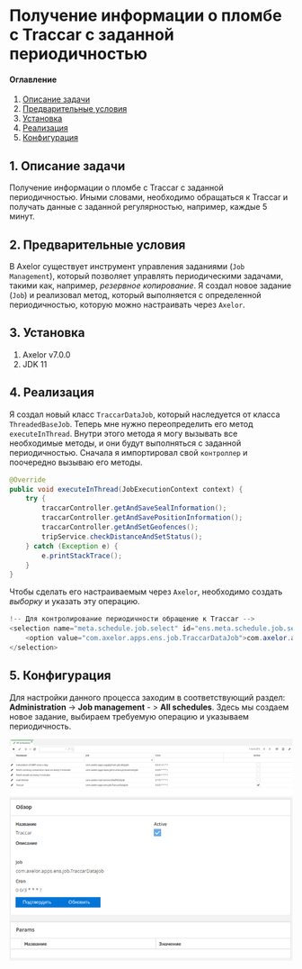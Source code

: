 # Получение информации о пломбе с Traccar с заданной периодичностью

#### Оглавление

1. [Описание задачи](#1-описание-задачи)
2. [Предварительные условия](#2-предварительные-условия)
3. [Установка](#3-установка)
4. [Реализация](#4-реализация)
5. [Конфигурация](#5-конфигурация)

## 1. Описание задачи

Получение информации о пломбе с Traccar с заданной периодичностью. Иными словами, необходимо обращаться к Traccar и получать данные с заданной регулярностью, например, каждые 5 минут.
## 2. Предварительные условия

В Axelor существует инструмент управления заданиями (`Job Management`), который позволяет управлять периодическими задачами, такими как, например, *резервное копирование*. Я создал новое задание (`Job`) и реализовал метод, который выполняется с определенной периодичностью, которую можно настраивать через `Axelor`.

## 3. Установка

1. Axelor v7.0.0
2. JDK 11

## 4. Реализация

Я создал новый класс `TraccarDataJob`, который наследуется от класса `ThreadedBaseJob`. Теперь мне нужно переопределить его метод `executeInThread`. Внутри этого метода я могу вызывать все необходимые методы, и они будут выполняться с заданной периодичностью. Сначала я импортировал свой `контроллер` и поочередно вызываю его методы.

```java
@Override
public void executeInThread(JobExecutionContext context) {
    try {
        traccarController.getAndSaveSealInformation();
        traccarController.getAndSavePositionInformation();
        traccarController.getAndSetGeofences();
        tripService.checkDistanceAndSetStatus();
    } catch (Exception e) {
        e.printStackTrace();
    }
}
```
Чтобы сделать его настраиваемым через `Axelor`, необходимо создать *выборку* и указать эту операцию.
```java
!-- Для контролирование периодичности обращение к Traccar -->
<selection name="meta.schedule.job.select" id="ens.meta.schedule.job.select">
    <option value="com.axelor.apps.ens.job.TraccarDataJob">com.axelor.apps.ens.job.TraccarDataJob</option>
</selection>
```
## 5. Конфигурация

Для настройки данного процесса заходим в соответствующий раздел: **Administration** -> **Job management** - > **All schedules**.
Здесь мы создаем новое задание, выбираем требуемую операцию и указываем периодичность.

![Job management](https://github.com/Tariel27/AXELOR-DOCS/blob/main/docs/developer/img/cron.png)
![Setup via Axelor](https://github.com/Tariel27/AXELOR-DOCS/blob/main/docs/developer/img/setupCron.png)

